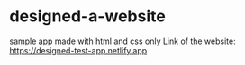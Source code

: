 # designed-a-website
sample app made with html and css only
Link of the website: https://designed-test-app.netlify.app

